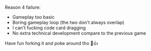 Reason 4 failure:
- Gameplay too basic
- Boring gameplay loop (the two don't always overlap)
- I can't fucking code card dragging
- No extra technical development compare to the previous game

Have fun forking it and poke around tho 🦭👍
